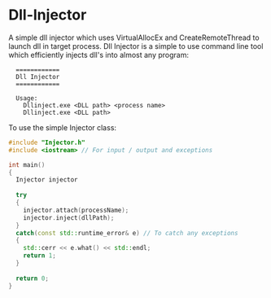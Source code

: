 # Dll-Injector

A simple dll injector which uses VirtualAllocEx and CreateRemoteThread to launch dll in target process. Dll Injector is a simple to use command line tool which efficiently injects dll's into almost any program:

```
  ============
  Dll Injector
  ============

  Usage:
    Dllinject.exe <DLL path> <process name>
    Dllinject.exe <DLL path>
```

To use the simple Injector class:
   
``` cpp
#include "Injector.h"
#include <iostream> // For input / output and exceptions

int main()
{
  Injector injector
  
  try 
  {
    injector.attach(processName);
    injector.inject(dllPath);
  }
  catch(const std::runtime_error& e) // To catch any exceptions
  {
    std::cerr << e.what() << std::endl;
    return 1;
  }
  
  return 0;
}
```
